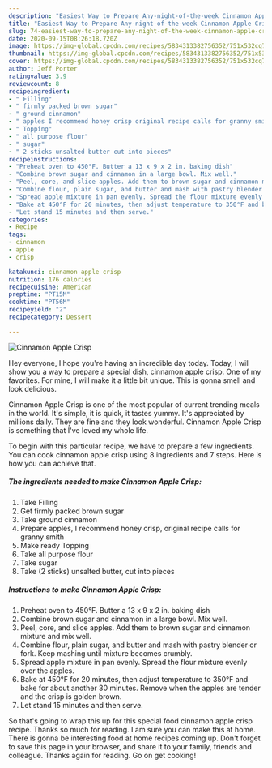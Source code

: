 ```yaml
---
description: "Easiest Way to Prepare Any-night-of-the-week Cinnamon Apple Crisp"
title: "Easiest Way to Prepare Any-night-of-the-week Cinnamon Apple Crisp"
slug: 74-easiest-way-to-prepare-any-night-of-the-week-cinnamon-apple-crisp
date: 2020-09-15T08:26:18.720Z
image: https://img-global.cpcdn.com/recipes/5834313382756352/751x532cq70/cinnamon-apple-crisp-recipe-main-photo.jpg
thumbnail: https://img-global.cpcdn.com/recipes/5834313382756352/751x532cq70/cinnamon-apple-crisp-recipe-main-photo.jpg
cover: https://img-global.cpcdn.com/recipes/5834313382756352/751x532cq70/cinnamon-apple-crisp-recipe-main-photo.jpg
author: Jeff Porter
ratingvalue: 3.9
reviewcount: 8
recipeingredient:
- " Filling"
- " firmly packed brown sugar"
- " ground cinnamon"
- " apples I recommend honey crisp original recipe calls for granny smith"
- " Topping"
- " all purpose flour"
- " sugar"
- " 2 sticks unsalted butter cut into pieces"
recipeinstructions:
- "Preheat oven to 450°F. Butter a 13 x 9 x 2 in. baking dish"
- "Combine brown sugar and cinnamon in a large bowl. Mix well."
- "Peel, core, and slice apples. Add them to brown sugar and cinnamon mixture and mix well."
- "Combine flour, plain sugar, and butter and mash with pastry blender or fork. Keep mashing until mixture becomes crumbly."
- "Spread apple mixture in pan evenly. Spread the flour mixture evenly over the apples."
- "Bake at 450°F for 20 minutes, then adjust temperature to 350°F and bake for about another 30 minutes. Remove when the apples are tender and the crisp is golden brown."
- "Let stand 15 minutes and then serve."
categories:
- Recipe
tags:
- cinnamon
- apple
- crisp

katakunci: cinnamon apple crisp 
nutrition: 176 calories
recipecuisine: American
preptime: "PT15M"
cooktime: "PT56M"
recipeyield: "2"
recipecategory: Dessert

---
```



![Cinnamon Apple Crisp](https://img-global.cpcdn.com/recipes/5834313382756352/751x532cq70/cinnamon-apple-crisp-recipe-main-photo.jpg)

Hey everyone, I hope you're having an incredible day today. Today, I will show you a way to prepare a special dish, cinnamon apple crisp. One of my favorites. For mine, I will make it a little bit unique. This is gonna smell and look delicious.

Cinnamon Apple Crisp is one of the most popular of current trending meals in the world. It's simple, it is quick, it tastes yummy. It's appreciated by millions daily. They are fine and they look wonderful. Cinnamon Apple Crisp is something that I've loved my whole life.




To begin with this particular recipe, we have to prepare a few ingredients. You can cook cinnamon apple crisp using 8 ingredients and 7 steps. Here is how you can achieve that.

##### The ingredients needed to make Cinnamon Apple Crisp:

1. Take  Filling
1. Get  firmly packed brown sugar
1. Take  ground cinnamon
1. Prepare  apples, I recommend honey crisp, original recipe calls for granny smith
1. Make ready  Topping
1. Take  all purpose flour
1. Take  sugar
1. Take  (2 sticks) unsalted butter, cut into pieces




##### Instructions to make Cinnamon Apple Crisp:

1. Preheat oven to 450°F. Butter a 13 x 9 x 2 in. baking dish
1. Combine brown sugar and cinnamon in a large bowl. Mix well.
1. Peel, core, and slice apples. Add them to brown sugar and cinnamon mixture and mix well.
1. Combine flour, plain sugar, and butter and mash with pastry blender or fork. Keep mashing until mixture becomes crumbly.
1. Spread apple mixture in pan evenly. Spread the flour mixture evenly over the apples.
1. Bake at 450°F for 20 minutes, then adjust temperature to 350°F and bake for about another 30 minutes. Remove when the apples are tender and the crisp is golden brown.
1. Let stand 15 minutes and then serve.




So that's going to wrap this up for this special food cinnamon apple crisp recipe. Thanks so much for reading. I am sure you can make this at home. There is gonna be interesting food at home recipes coming up. Don't forget to save this page in your browser, and share it to your family, friends and colleague. Thanks again for reading. Go on get cooking!
